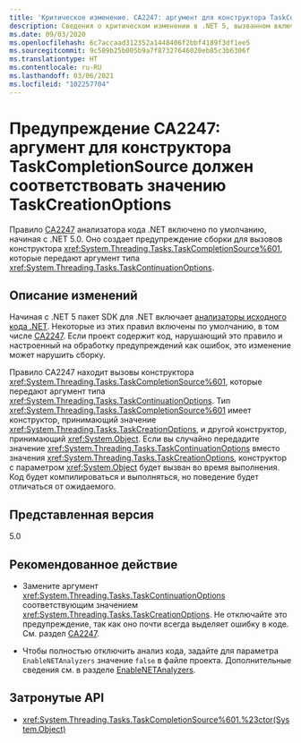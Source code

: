 ```yaml
---
title: 'Критическое изменение. CA2247: аргумент для конструктора TaskCompletionSource должен соответствовать значению TaskCreationOptions'
description: Сведения о критическом изменении в .NET 5, вызванном включением правила анализа кода CA2247.
ms.date: 09/03/2020
ms.openlocfilehash: 6c7accaad312352a1448406f2bbf4189f3df1ee5
ms.sourcegitcommit: 9c589b25b005b9a7f87327646020eb85c3b6306f
ms.translationtype: HT
ms.contentlocale: ru-RU
ms.lasthandoff: 03/06/2021
ms.locfileid: "102257704"
---
```

# <a name="warning-ca2247-argument-to-taskcompletionsource-constructor-should-be-taskcreationoptions-value"></a>Предупреждение CA2247: аргумент для конструктора TaskCompletionSource должен соответствовать значению TaskCreationOptions

Правило [CA2247](/visualstudio/code-quality/ca2247) анализатора кода .NET включено по умолчанию, начиная с .NET 5.0. Оно создает предупреждение сборки для вызовов конструктора <xref:System.Threading.Tasks.TaskCompletionSource%601>, которые передают аргумент типа <xref:System.Threading.Tasks.TaskContinuationOptions>.

## <a name="change-description"></a>Описание изменений

Начиная с .NET 5 пакет SDK для .NET включает [анализаторы исходного кода .NET](../../../../fundamentals/code-analysis/overview.md). Некоторые из этих правил включены по умолчанию, в том числе [CA2247](/visualstudio/code-quality/ca2247). Если проект содержит код, нарушающий это правило и настроенный на обработку предупреждений как ошибок, это изменение может нарушить сборку.

Правило CA2247 находит вызовы конструктора <xref:System.Threading.Tasks.TaskCompletionSource%601>, которые передают аргумент типа <xref:System.Threading.Tasks.TaskContinuationOptions>. Тип <xref:System.Threading.Tasks.TaskCompletionSource%601> имеет конструктор, принимающий значение <xref:System.Threading.Tasks.TaskCreationOptions>, и другой конструктор, принимающий <xref:System.Object>. Если вы случайно передадите значение <xref:System.Threading.Tasks.TaskContinuationOptions> вместо значения <xref:System.Threading.Tasks.TaskCreationOptions>, конструктор с параметром <xref:System.Object> будет вызван во время выполнения. Код будет компилироваться и выполняться, но поведение будет отличаться от ожидаемого.

## <a name="version-introduced"></a>Представленная версия

5.0

## <a name="recommended-action"></a>Рекомендованное действие

- Замените аргумент <xref:System.Threading.Tasks.TaskContinuationOptions> соответствующим значением <xref:System.Threading.Tasks.TaskCreationOptions>. Не отключайте это предупреждение, так как оно почти всегда выделяет ошибку в коде. См. раздел [CA2247](/visualstudio/code-quality/ca2247).

- Чтобы полностью отключить анализ кода, задайте для параметра `EnableNETAnalyzers` значение `false` в файле проекта. Дополнительные сведения см. в разделе [EnableNETAnalyzers](../../../project-sdk/msbuild-props.md#enablenetanalyzers).

## <a name="affected-apis"></a>Затронутые API

- <xref:System.Threading.Tasks.TaskCompletionSource%601.%23ctor(System.Object)>

<!--

### Affected APIs

- ``M:System.Threading.Tasks.TaskCompletionSource`1.#ctor(System.Object)``

### Category

Code analysis

-->
